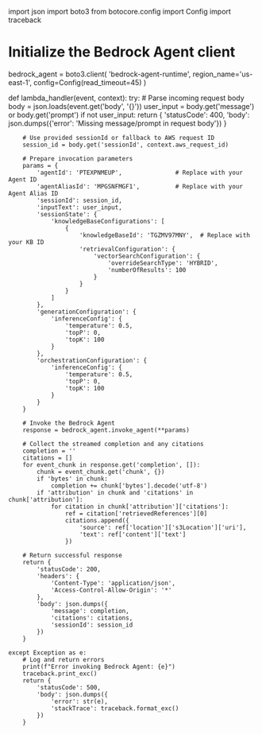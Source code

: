 import json
import boto3
from botocore.config import Config
import traceback

# Initialize the Bedrock Agent client
bedrock_agent = boto3.client(
    'bedrock-agent-runtime',
    region_name='us-east-1',
    config=Config(read_timeout=45)
)

def lambda_handler(event, context):
    try:
        # Parse incoming request body
        body = json.loads(event.get('body', '{}'))
        user_input = body.get('message') or body.get('prompt')
        if not user_input:
            return {
                'statusCode': 400,
                'body': json.dumps({'error': 'Missing message/prompt in request body'})
            }

        # Use provided sessionId or fallback to AWS request ID
        session_id = body.get('sessionId', context.aws_request_id)

        # Prepare invocation parameters
        params = {
            'agentId': 'PTEXPNMEUP',               # Replace with your Agent ID
            'agentAliasId': 'MPGSNFMGF1',          # Replace with your Agent Alias ID
            'sessionId': session_id,
            'inputText': user_input,
            'sessionState': {
                'knowledgeBaseConfigurations': [
                    {
                        'knowledgeBaseId': 'TGZMV97MNY',  # Replace with your KB ID
                        'retrievalConfiguration': {
                            'vectorSearchConfiguration': {
                                'overrideSearchType': 'HYBRID',
                                'numberOfResults': 100
                            }
                        }
                    }
                ]
            },
            'generationConfiguration': {
                'inferenceConfig': {
                    'temperature': 0.5,
                    'topP': 0,
                    'topK': 100
                }
            },
            'orchestrationConfiguration': {
                'inferenceConfig': {
                    'temperature': 0.5,
                    'topP': 0,
                    'topK': 100
                }
            }
        }

        # Invoke the Bedrock Agent
        response = bedrock_agent.invoke_agent(**params)

        # Collect the streamed completion and any citations
        completion = ''
        citations = []
        for event_chunk in response.get('completion', []):
            chunk = event_chunk.get('chunk', {})
            if 'bytes' in chunk:
                completion += chunk['bytes'].decode('utf-8')
            if 'attribution' in chunk and 'citations' in chunk['attribution']:
                for citation in chunk['attribution']['citations']:
                    ref = citation['retrievedReferences'][0]
                    citations.append({
                        'source': ref['location']['s3Location']['uri'],
                        'text': ref['content']['text']
                    })

        # Return successful response
        return {
            'statusCode': 200,
            'headers': {
                'Content-Type': 'application/json',
                'Access-Control-Allow-Origin': '*'
            },
            'body': json.dumps({
                'message': completion,
                'citations': citations,
                'sessionId': session_id
            })
        }

    except Exception as e:
        # Log and return errors
        print(f"Error invoking Bedrock Agent: {e}")
        traceback.print_exc()
        return {
            'statusCode': 500,
            'body': json.dumps({
                'error': str(e),
                'stackTrace': traceback.format_exc()
            })
        }
